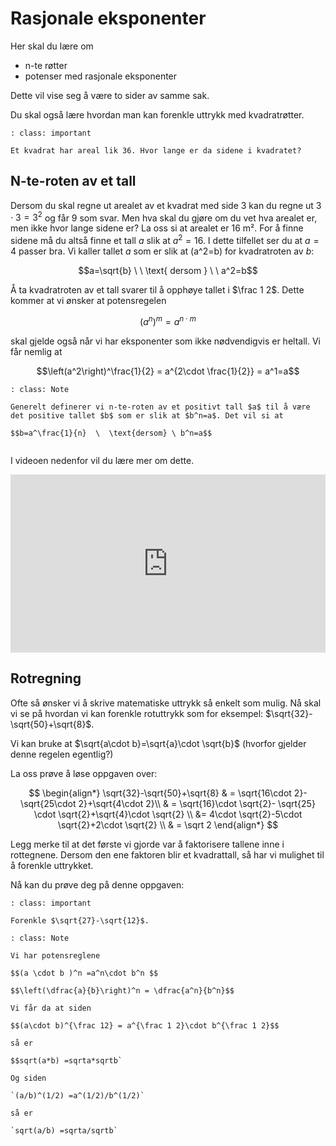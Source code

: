 # Rasjonale eksponenter

Her skal du lære om

* n-te røtter
* potenser med rasjonale eksponenter

Dette vil vise seg å være to sider av samme sak. 

Du skal også lære hvordan man kan forenkle uttrykk med kvadratrøtter.

```{admonition} Oppgave 1
: class: important

Et kvadrat har areal lik 36. Hvor lange er da sidene i kvadratet? 
```

## N-te-roten av et tall

Dersom du skal regne ut arealet av et kvadrat med side 3 kan du regne ut $3\cdot 3=3^2$ og får $9$ som svar. Men hva skal du gjøre om du vet hva arealet er, men ikke hvor lange sidene er? La oss si at arealet er 16 m². For å finne sidene må du altså finne et tall $a$ slik at $a^2=16$. I dette tilfellet ser du at $a=4$ passer bra. Vi kaller tallet $a$ som er slik at \(a^2=b\) for kvadratroten av $b$: 

$$a=\sqrt{b} \ \  \text{ dersom  }  \ \  a^2=b$$

Å ta kvadratroten av et tall svarer til å opphøye tallet i $\frac 1 2$. Dette kommer at vi ønsker at potensregelen 

$$\left(a^n\right)^m=a^{n\cdot m}$$

skal gjelde også når vi har eksponenter som ikke nødvendigvis er heltall.  Vi får nemlig at 

$$\left(a^2\right)^\frac{1}{2} = a^{2\cdot \frac{1}{2}} = a^1=a$$

```{admonition} Definisjon
: class: Note

Generelt definerer vi n-te-roten av et positivt tall $a$ til å være det positive tallet $b$ som er slik at $b^n=a$. Det vil si at 

$$b=a^\frac{1}{n}  \  \text{dersom} \ b^n=a$$


```

I videoen nedenfor vil du lære mer om dette.  

<div style="padding:56.6% 0 0 0;position:relative;"><iframe src="https://player.vimeo.com/video/291454520?h=15b5e6bad2&title=0&byline=0&portrait=0" style="position:absolute;top:0;left:0;width:100%;height:100%;" frameborder="0" allow="autoplay; fullscreen; picture-in-picture" allowfullscreen></iframe></div><script src="https://player.vimeo.com/api/player.js"></script>

## Rotregning

Ofte så ønsker vi å skrive matematiske uttrykk så enkelt som mulig. Nå skal vi se på hvordan vi kan forenkle rotuttrykk som for eksempel: $\sqrt{32}-\sqrt{50}+\sqrt{8}$.

Vi kan bruke at $\sqrt{a\cdot b}=\sqrt{a}\cdot \sqrt{b}$ (hvorfor gjelder denne regelen egentlig?) 

La oss prøve å løse oppgaven over:

$$
\begin{align*}
\sqrt{32}-\sqrt{50}+\sqrt{8} & = \sqrt{16\cdot 2}-\sqrt{25\cdot 2}+\sqrt{4\cdot 2}\\
& = \sqrt{16}\cdot \sqrt{2}-  \sqrt{25} \cdot \sqrt{2}+\sqrt{4}\cdot \sqrt{2} \\
&= 4\cdot  \sqrt{2}-5\cdot \sqrt{2}+2\cdot \sqrt{2} \\
& = \sqrt 2
\end{align*}
$$

Legg merke til at det første vi gjorde var å faktorisere tallene inne i rottegnene. Dersom den ene faktoren blir et kvadrattall, så har vi mulighet til å forenkle uttrykket.

Nå kan du prøve deg på denne oppgaven:

```{admonition} Oppgave 1
: class: important

Forenkle $\sqrt{27}-\sqrt{12}$. 
```

```{admonition} To potensregler
: class: Note

Vi har potensreglene

$$(a \cdot b )^n =a^n\cdot b^n $$

$$\left(\dfrac{a}{b}\right)^n = \dfrac{a^n}{b^n}$$

Vi får da at siden

$$(a\cdot b)^{\frac 12} = a^{\frac 1 2}\cdot b^{\frac 1 2}$$

så er

$$sqrt(a*b) =sqrta*sqrtb`

Og siden 

`(a/b)^(1/2) =a^(1/2)/b^(1/2)`

så er

`sqrt(a/b) =sqrta/sqrtb`
```
